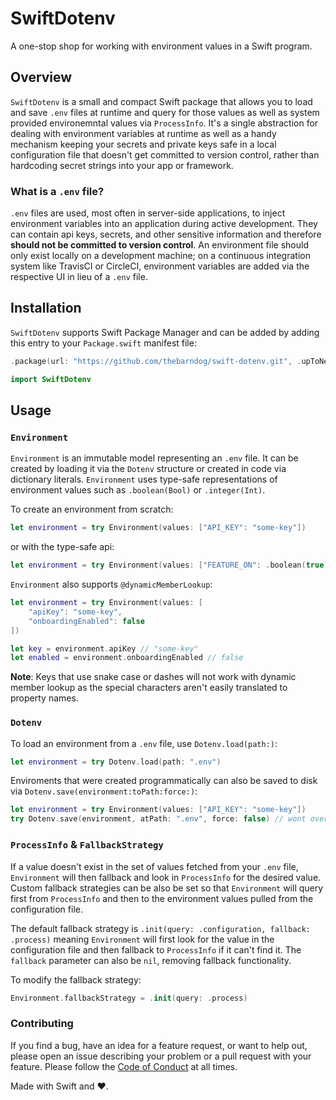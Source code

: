 # SwiftDotenv

A one-stop shop for working with environment values in a Swift program. 

## Overview

`SwiftDotenv` is a small and compact Swift package that allows you to load and save `.env` files at runtime and query for those values as well as system provided environemntal values via `ProcessInfo`. It's a single abstraction for dealing with environment variables at runtime as well as a handy mechanism keeping your secrets and private keys safe in a local configuration file that doesn't get committed to version control, rather than hardcoding secret strings into your app or framework.

### What is a `.env` file?

`.env` files are used, most often in server-side applications, to inject environment variables into an application during active development. They can contain api keys, secrets, and other sensitive information and therefore **should not be committed to version control**. An environment file should only exist locally on a development machine; on a continuous integration system like TravisCI or CircleCI, environment variables are added via the respective UI in lieu of a `.env` file.

## Installation

`SwiftDotenv` supports Swift Package Manager and can be added by adding this entry to your `Package.swift` manifest file:

```swift
.package(url: "https://github.com/thebarndog/swift-dotenv.git", .upToNextMajor("1.0.0"))

import SwiftDotenv
```

## Usage

### `Environment`

`Environment` is an immutable model representing an `.env` file. It can be created by loading it via the `Dotenv` structure or created in code via dictionary literals. `Environment` uses type-safe representations of environment values such as `.boolean(Bool)` or `.integer(Int)`.

To create an environment from scratch:

```swift
let environment = try Environment(values: ["API_KEY": "some-key"])
```

or with the type-safe api:

```swift
let environment = try Environment(values: ["FEATURE_ON": .boolean(true)])
```

`Environment` also supports `@dynamicMemberLookup`:

```swift
let environment = try Environment(values: [
    "apiKey": "some-key",
    "onboardingEnabled": false
])

let key = environment.apiKey // "some-key"
let enabled = environment.onboardingEnabled // false
```

**Note**: Keys that use snake case or dashes will not work with dynamic member lookup as the special characters aren't easily translated to property names.

### `Dotenv`

To load an environment from a `.env` file, use `Dotenv.load(path:)`:

```swift
let environment = try Dotenv.load(path: ".env")
```

Enviroments that were created programmatically can also be saved to disk via `Dotenv.save(environment:toPath:force:)`: 

```swift
let environment = try Environment(values: ["API_KEY": "some-key"])
try Dotenv.save(environment, atPath: ".env", force: false) // wont overwrite an existing file when force == false
```

### `ProcessInfo` & `FallbackStrategy`

If a value doesn't exist in the set of values fetched from your `.env` file, `Environment` will then fallback and look in `ProcessInfo` for the desired value. Custom fallback strategies can be also be set so that `Environment` will query first from `ProcessInfo` and then to the environment values pulled from the configuration file. 

The default fallback strategy is `.init(query: .configuration, fallback: .process)` meaning `Environment` will first look for the value in the configuration file and then fallback to `ProcessInfo` if it can't find it. The `fallback` parameter can also be `nil`, removing fallback functionality. 

To modify the fallback strategy:

```swift
Environment.fallbackStrategy = .init(query: .process)
```  

### Contributing

If you find a bug, have an idea for a feature request, or want to help out, please open an issue describing your problem or a pull request with your feature. Please follow the [Code of Conduct](.github/CodeOfConduct.md) at all times.

Made with Swift and ❤️.
